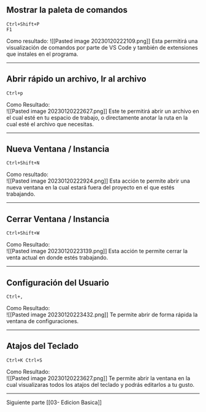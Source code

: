 ## Mostrar la paleta de comandos 
```VSCode
Ctrl+Shift+P 
F1
```
Como resultado: 
![[Pasted image 20230120222109.png]]
Esta permitirá una visualización de comandos por parte de VS Code y también de extensiones que instales en el programa.

---
## Abrir rápido un archivo, Ir al archivo
```VSCode
Ctrl+p
```
Como Resultado:  
![[Pasted image 20230120222627.png]]
Este te permitirá abrir un archivo en el cual esté en tu espacio de trabajo, o directamente anotar la ruta en la cual esté el archivo que necesitas.

---
## Nueva Ventana / Instancia
```VSCode
Ctrl+Shift+N
```
Como resultado:  
![[Pasted image 20230120222924.png]]
Esta acción te permite abrir una nueva ventana en la cual estará fuera del proyecto en el que estés trabajando.

---
## Cerrar Ventana / Instancia
```VSCode
Ctrl+Shift+W
```
Como Resultado:  
![[Pasted image 20230120223139.png]]
Esta acción te permite cerrar la venta actual en donde estés trabajando.

---
## Configuración del Usuario
```VSCode
Ctrl+,
```
Como Resultado:  
![[Pasted image 20230120223432.png]]
Te permite abrir de forma rápida la ventana de configuraciones.

---
## Atajos del Teclado
```VSCode
Ctrl+K Ctrl+S
```
Como Resultado:  
![[Pasted image 20230120223627.png]]
Te permite abrir la ventana en la cual visualizaras todos los atajos del teclado y podrás editarlos a tu gusto.

---
Siguiente parte [[03- Edicion Basica]] 